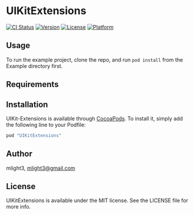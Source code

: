 # UIKitExtensions

[![CI Status](http://img.shields.io/travis/mlight3/UIKit-Extensions.svg?style=flat)](https://travis-ci.org/mlight3/UIKitExtensions)
[![Version](https://img.shields.io/cocoapods/v/UIKit-Extensions.svg?style=flat)](http://cocoapods.org/pods/UIKitExtensions)
[![License](https://img.shields.io/cocoapods/l/UIKit-Extensions.svg?style=flat)](http://cocoapods.org/pods/UIKitExtensions)
[![Platform](https://img.shields.io/cocoapods/p/UIKit-Extensions.svg?style=flat)](http://cocoapods.org/pods/UIKitExtensions)

## Usage

To run the example project, clone the repo, and run `pod install` from the Example directory first.

## Requirements

## Installation

UIKit-Extensions is available through [CocoaPods](http://cocoapods.org). To install
it, simply add the following line to your Podfile:

```ruby
pod "UIKitExtensions"
```

## Author

mlight3, mlight3@gmail.com

## License

UIKitExtensions is available under the MIT license. See the LICENSE file for more info.
